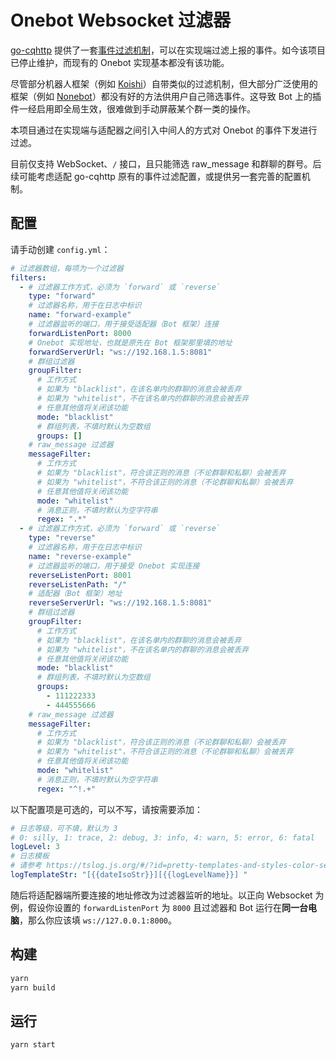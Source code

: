 # Onebot Websocket 过滤器

[go-cqhttp](https://github.com/Mrs4s/go-cqhttp) 提供了一套[事件过滤机制](https://docs.go-cqhttp.org/guide/eventfilter.html)，可以在实现端过滤上报的事件。如今该项目已停止维护，而现有的 Onebot 实现基本都没有该功能。

尽管部分机器人框架（例如 [Koishi](https://koishi.chat)）自带类似的过滤机制，但大部分广泛使用的框架（例如 [Nonebot](https://nonebot.dev)）都没有好的方法供用户自己筛选事件。这导致 Bot 上的插件一经启用即全局生效，很难做到手动屏蔽某个群一类的操作。

本项目通过在实现端与适配器之间引入中间人的方式对 Onebot 的事件下发进行过滤。

目前仅支持 WebSocket、`/` 接口，且只能筛选 raw_message 和群聊的群号。后续可能考虑适配 go-cqhttp 原有的事件过滤配置，或提供另一套完善的配置机制。

## 配置

请手动创建 `config.yml`：

```yaml
# 过滤器数组，每项为一个过滤器
filters:
  - # 过滤器工作方式，必须为 `forward` 或 `reverse`
    type: "forward"
    # 过滤器名称，用于在日志中标识
    name: "forward-example"
    # 过滤器监听的端口，用于接受适配器（Bot 框架）连接
    forwardListenPort: 8000
    # Onebot 实现地址，也就是原先在 Bot 框架那里填的地址
    forwardServerUrl: "ws://192.168.1.5:8081"
    # 群组过滤器
    groupFilter:
      # 工作方式
      # 如果为 "blacklist"，在该名单内的群聊的消息会被丢弃
      # 如果为 "whitelist"，不在该名单内的群聊的消息会被丢弃
      # 任意其他值将关闭该功能
      mode: "blacklist"
      # 群组列表，不填时默认为空数组
      groups: []
    # raw_message 过滤器
    messageFilter:
      # 工作方式
      # 如果为 "blacklist"，符合该正则的消息（不论群聊和私聊）会被丢弃
      # 如果为 "whitelist"，不符合该正则的消息（不论群聊和私聊）会被丢弃
      # 任意其他值将关闭该功能
      mode: "whitelist"
      # 消息正则，不填时默认为空字符串
      regex: ".*"
  - # 过滤器工作方式，必须为 `forward` 或 `reverse`
    type: "reverse"
    # 过滤器名称，用于在日志中标识
    name: "reverse-example"
    # 过滤器监听的端口，用于接受 Onebot 实现连接
    reverseListenPort: 8001
    reverseListenPath: "/"
    # 适配器（Bot 框架）地址
    reverseServerUrl: "ws://192.168.1.5:8081"
    # 群组过滤器
    groupFilter:
      # 工作方式
      # 如果为 "blacklist"，在该名单内的群聊的消息会被丢弃
      # 如果为 "whitelist"，不在该名单内的群聊的消息会被丢弃
      # 任意其他值将关闭该功能
      mode: "blacklist"
      # 群组列表，不填时默认为空数组
      groups:
        - 111222333
        - 444555666
    # raw_message 过滤器
    messageFilter:
      # 工作方式
      # 如果为 "blacklist"，符合该正则的消息（不论群聊和私聊）会被丢弃
      # 如果为 "whitelist"，不符合该正则的消息（不论群聊和私聊）会被丢弃
      # 任意其他值将关闭该功能
      mode: "whitelist"
      # 消息正则，不填时默认为空字符串
      regex: "^!.+"
```

以下配置项是可选的，可以不写，请按需要添加：

```yaml
# 日志等级，可不填，默认为 3
# 0: silly, 1: trace, 2: debug, 3: info, 4: warn, 5: error, 6: fatal
logLevel: 3
# 日志模板
# 请参考 https://tslog.js.org/#/?id=pretty-templates-and-styles-color-settings
logTemplateStr: "[{{dateIsoStr}}][{{logLevelName}}] "
```

随后将适配器端所要连接的地址修改为过滤器监听的地址。以正向 Websocket 为例，假设你设置的 `forwardListenPort` 为 `8000` 且过滤器和 Bot 运行在**同一台电脑**，那么你应该填 `ws://127.0.0.1:8000`。

## 构建

```sh
yarn
yarn build
```

## 运行

```sh
yarn start
```

